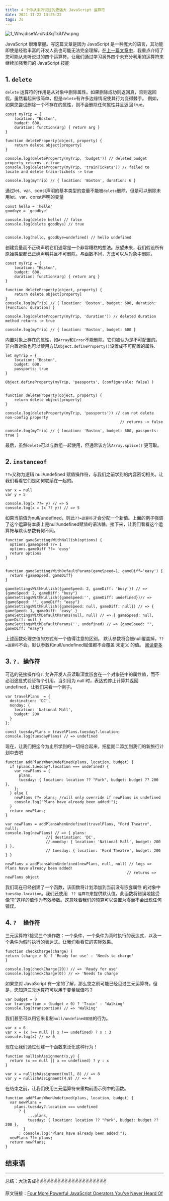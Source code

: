 ```yaml
---
title: 4 个你从未听说过的更强大 JavaScript 运算符
date: 2021-11-22 13:35:22
tags: Js
---
```

<meta name="referrer" content="no-referrer"/>

![1_Whvjdise1A-cNdXqTkiUVw.png](https://upload-images.jianshu.io/upload_images/11846892-93347174e21f02b6.png?imageMogr2/auto-orient/strip%7CimageView2/2/w/1240)


JavaScript 很难掌握。写这篇文章是因为 JavaScript 是一种庞大的语言，其功能即使是经验丰富的开发人员也可能无法完全理解。[在上一篇文章中](https://javascript.plainenglish.io/4-powerful-javascript-operators-youve-never-heard-of-487df37114ad)，我重点介绍了您可能从未听说过的四个运算符。让我们通过学习另外四个未充分利用的运算符来继续加强我们的 JavaScript 技能

## 1. **`delete`**
`delete` 运算符的作用是从对象中删除属性。如果删除成功则返回真，否则返回假。虽然看起来很简单，但是`delete`有许多边缘情况使其行为变得棘手。
例如，如果您尝试删除一个不存在的属性，则不会删除任何属性并且返回 true。

```
const myTrip = {
    location: "Boston",
    budget: 600,
    duration: function(arg) { return arg }
}

function deleteProperty(object, property) {
    return delete object[property]
}

console.log(deleteProperty(myTrip, 'budget')) // deleted budget property returns -> true 
console.log(deleteProperty(myTrip, 'trainTickets')) // failed to locate and delete train-tickets -> true 

console.log(myTrip) // { location: 'Boston', duration: 6 }
```
通过let、var、const声明的基本类型的变量不能被`delete`删除，但是可以删除未用let、var、const声明的变量

```
const hello = 'hello'
goodbye = 'goodbye'

console.log(delete hello) // false
console.log(delete goodbye) // true


console.log(hello, goodbye=undefined) // hello undefined
```
创建变量而不正确声明它们通常是一个非常糟糕的想法。展望未来，我们假设所有原始类型都已正确声明并且不可删除。与函数不同，方法可以从对象中删除。
```
const myTrip = {
    location: "Boston",
    budget: 600,
    duration: function(arg) { return arg }
}

function deleteProperty(object, property) {
    return delete object[property]
}
console.log(myTrip) // { location: 'Boston', budget: 600, duration: [Function: duration] }

console.log(deleteProperty(myTrip, 'duration')) // deleted duration method returns -> true 

console.log(myTrip) // { location: 'Boston', budget: 600 }
```

内置对象上存在的属性，如`Array`和`Error`不能删除。它们被认为是不可配置的。非内置对象也可以使用方法`Object.defineProperty()`设置成不可配置的属性.
```
let myTrip = {
    location: "Boston",
    budget: 600,
    passports: true
}

Object.defineProperty(myTrip, 'passports', {configurable: false} )


function deleteProperty(object, property) {
    return delete object[property]
}

console.log(deleteProperty(myTrip, 'passports')) // can not delete non-config property 
                                                   // returns -> false

console.log(myTrip) // { location: 'Boston', budget: 600, passports: true }
```

最后，虽然`delete`可以与数组一起使用，但通常该方法`Array.splice()` 更可取。

## 2. **`instanceof`**

`??=`又称为逻辑 null/undefined 赋值操作符，与我们之前学到的内容密切相关。让我们看看它们是如何联系在一起的。
```
var x = null
var y = 5

console.log(x ??= y) // => 5
console.log(x = (x ?? y)) // => 5
```
如果当前值为null/undefined，则此`??=运算符`才会分配一个新值。上面的例子强调了这个运算符本质上是null/undefined赋值的语法糖。接下来，让我们看看这个运算符与默认参数有何不同。

```
function gameSettingsWithNullish(options) {
  options.gameSpeed ??= 1
  options.gameDiff ??= 'easy'
  return options
}


function gameSettingsWithDefaultParams(gameSpeed=1, gameDiff='easy') {
  return {gameSpeed, gameDiff}
}

gameSettingsWithNullish({gameSpeed: 2, gameDiff: 'busy'}) // => {gameSpeed: 2, gameDiff: "busy"}
gameSettingsWithNullish({gameSpeed:'', gameDiff: undefined})// => {gameSpeed: "", gameDiff: "easy"}
gameSettingsWithNullish({gameSpeed: null, gameDiff: null}) // => { gameSpeed: 1, gameDiff: 'easy' }
gameSettingsWithDefaultParams(null, null) // => { gameSpeed: null, gameDiff: null }
gameSettingsWithDefaultParams('', undefined) // => {gameSpeed: "", gameDiff: "easy"}
```
上述函数处理空值的方式有一个值得注意的区别。 默认参数将会被null覆盖掉，`??=运算符`不会。默认参数和null/undefined赋值都不会覆盖 未定义 的值。
[阅读更多](https://developer.mozilla.org/zh-CN/docs/Web/JavaScript/Reference/Operators/Logical_nullish_assignment)

## 3. **`?. 操作符`**
可选的链接操作符` ?. `允许开发人员读取深度嵌套在一个对象链中的属性值，而不必沿途显式验证每个引用。当引用为 null 时，表达式停止计算并返回 undefined，让我们来看一个例子。
```
var travelPlans  = {
  destination: 'DC',
  monday: {
    location: 'National Mall',
    budget: 200
  }
};

const tuesdayPlans = travelPlans.tuesday?.location;
console.log(tuesdayPlans) // => undefined
```
现在，让我们把迄今为止所学到的一切结合起来，把星期二添加到我们的新旅行计划中去吧
```
function addPlansWhenUndefined(plans, location, budget) {
  if (plans.tuesday?.location === undefined) {
    var newPlans = {
      plans,
      tuesday: { location: location ?? "Park", budget: budget ?? 200 },
    };
  } else {
    newPlans ??= plans; //will only override if newPlans is undefined
    console.log("Plans have already been added!");
  }
  return newPlans;
}

var newPlans = addPlansWhenUndefined(travelPlans, "Ford Theatre", null);
console.log(newPlans) // => { plans:
                  //{ destination: 'DC',
                  // monday: { location: 'National Mall', budget: 200 } },
                  // tuesday: { location: 'Ford Theatre', budget: 200 } }

newPlans = addPlansWhenUndefined(newPlans, null, null) // logs => Plans have already been added!
                                                      // returns => newPlans object
```
我们现在已经创建了一个函数，该函数将计划添加到当前没有嵌套属性 的对象中`tuesday.location`。我们还使用 ` ?? 运算符`来提供默认值。此函数将错误地接受像“0”这样的值作为有效参数。这意味着我们的预算可以设置为零而不会出现任何错误。
## 4. **`?  操作符`**
三元运算符?接受三个操作数：一个条件，一个条件为真时执行的表达式，以及一个条件为假时执行的表达式。让我们看看它的实际效果。
```
function checkCharge(charge) {
return (charge > 0) ? 'Ready for use' : 'Needs to charge'
}

console.log(checkCharge(20)) // => 'Ready for use'
console.log(checkCharge(0)) // => 'Needs to charge'
```
如果您对 JavaScript 有一定的了解，那么您之前可能已经见过三元运算符。但是，您知道三元运算符可以用于变量赋值吗？
```
var budget = 0
var transportion = (budget > 0) ? 'Train' : 'Walking'
console.log(transportion) // => 'Walking'
```
我们甚至可以用它来复制`null/undefined赋值`的行为。
```
var x = 6
var x = (x !== null || x !== undefined) ? x : 3
console.log(x) // => 6
```
现在让我们通过创建一个函数来泛化这种行为！
```
function nullishAssignment(x,y) {
  return (x == null || x == undefined) ? y : x
}

var x = nullishAssignment(null, 8) // => 8
var y = nullishAssignment(4,8) // => 4
```
在结束之前，让我们使用三元运算符来重构前面示例中的函数。
```
function addPlansWhenUndefined(plans, location, budget) {
  var newPlans =
    plans.tuesday?.location === undefined
      ? {
          ...plans,
          tuesday: { location: location ?? "Park", budget: budget ?? 200 },
        }
      : console.log("Plans have already been added!");
  newPlans ??= plans;
  return newPlans;
}
```
## 结束语
---
总结：大功告成✌️✌️✌️✌️✌️✌️✌️✌️✌️✌️✌️✌️✌️✌️✌️✌️✌️✌️✌️✌️

原文链接：[Four More Powerful JavaScript Operators You’ve Never Heard Of](https://javascript.plainenglish.io/4-powerful-javascript-operators-youve-never-heard-of-487df37114ad)

